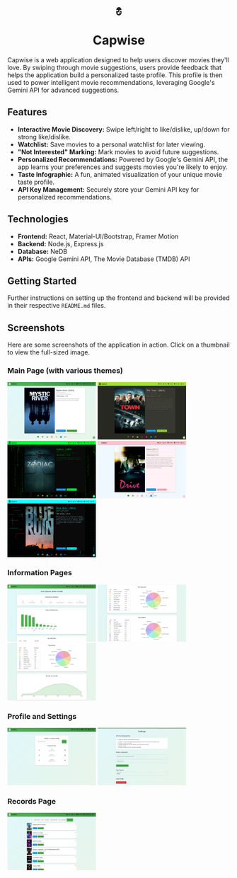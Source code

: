   <p align="center">
  <picture style="display: block; margin: 0 auto; width: 25%;">
    <source media="(prefers-color-scheme: dark)" srcset="https://github.com/Ph-ill/Capwise/blob/master/frontend/src/assets/Logo_Light.png">
    <source media="(prefers-color-scheme: light)" srcset="https://github.com/Ph-ill/Capwise/blob/master/frontend/src/assets/Logo.png">
    <img src="https://github.com/Ph-ill/Capwise/blob/master/frontend/src/assets/Logo.png" style="width: 10%; display: block; margin: 0 auto;">
  </picture>
</p>

<h1 align="center">Capwise</h1>

Capwise is a web application designed to help users discover movies they'll love. By swiping through movie suggestions, users provide feedback that helps the application build a personalized taste profile. This profile is then used to power intelligent movie recommendations, leveraging Google's Gemini API for advanced suggestions.

## Features

*   **Interactive Movie Discovery:** Swipe left/right to like/dislike, up/down for strong like/dislike.
*   **Watchlist:** Save movies to a personal watchlist for later viewing.
*   **"Not Interested" Marking:** Mark movies to avoid future suggestions.
*   **Personalized Recommendations:** Powered by Google's Gemini API, the app learns your preferences and suggests movies you're likely to enjoy.
*   **Taste Infographic:** A fun, animated visualization of your unique movie taste profile.
*   **API Key Management:** Securely store your Gemini API key for personalized recommendations.

## Technologies

*   **Frontend:** React, Material-UI/Bootstrap, Framer Motion
*   **Backend:** Node.js, Express.js
*   **Database:** NeDB
*   **APIs:** Google Gemini API, The Movie Database (TMDB) API

## Getting Started

Further instructions on setting up the frontend and backend will be provided in their respective `README.md` files.

## Screenshots

Here are some screenshots of the application in action. Click on a thumbnail to view the full-sized image.

### Main Page (with various themes)
[<img src="Images/Main_Page.png" width="200">](https://raw.githubusercontent.com/Ph-ill/Capwise/refs/heads/master/Images/Main_Page.png)
[<img src="Images/Main_Page_Theme_1.png" width="200">](https://raw.githubusercontent.com/Ph-ill/Capwise/refs/heads/master/Images/Main_Page_Theme_1.png)
[<img src="Images/Main_Page_Theme_2.png" width="200">](https://raw.githubusercontent.com/Ph-ill/Capwise/refs/heads/master/Images/Main_Page_Theme_2.png)
[<img src="Images/Main_Page_Theme_3.png" width="200">](https://raw.githubusercontent.com/Ph-ill/Capwise/refs/heads/master/Images/Main_Page_Theme_3.png)
[<img src="Images/Main_Page_Theme_4.png" width="200">](https://raw.githubusercontent.com/Ph-ill/Capwise/refs/heads/master/Images/Main_Page_Theme_4.png)

### Information Pages
[<img src="Images/Info_Page_1.png" width="200">](https://raw.githubusercontent.com/Ph-ill/Capwise/refs/heads/master/Images/Info_Page_1.png)
[<img src="Images/Info_Page_2.png" width="200">](https://raw.githubusercontent.com/Ph-ill/Capwise/refs/heads/master/Images/Info_Page_2.png)
[<img src="Images/Info_Page_3.png" width="200">](https://raw.githubusercontent.com/Ph-ill/Capwise/refs/heads/master/Images/Info_Page_3.png)

### Profile and Settings
[<img src="Images/Profile_Page.png" width="200">](https://raw.githubusercontent.com/Ph-ill/Capwise/refs/heads/master/Images/Profile_Page.png)
[<img src="Images/Settings_Page.png" width="200">](https://raw.githubusercontent.com/Ph-ill/Capwise/refs/heads/master/Images/Settings_Page.png)

### Records Page
[<img src="Images/Records_Page.png" width="200">](https://raw.githubusercontent.com/Ph-ill/Capwise/refs/heads/master/Images/Records_Page.png)
